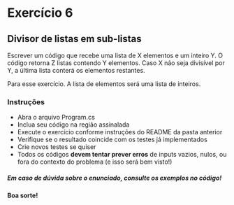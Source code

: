 # Exercício 6
## Divisor de listas em sub-listas

Escrever um código que recebe uma lista de X elementos e um inteiro Y. O código retorna Z listas contendo Y elementos. Caso X não seja divisível por Y, a última lista conterá os elementos restantes.

Para esse exercício. A lista de elementos será uma lista de inteiros.

### Instruções
- Abra o arquivo Program.cs
- Inclua seu código na região assinalada
- Execute o exercício conforme instruções do README da pasta anterior
- Verifique se o resultado coincide com os testes já implementados
- Crie novos testes se quiser
- Todos os códigos **devem tentar prever erros** de inputs vazios, nulos, ou fora do contexto do problema (e isso será bem visto!)

##### Em caso de dúvida sobre o enunciado, consulte os exemplos no código!



**Boa sorte!**


